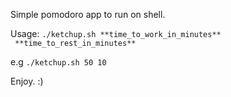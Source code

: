 Simple pomodoro app to run on shell. 

Usage: `./ketchup.sh **time_to_work_in_minutes**  **time_to_rest_in_minutes**`

e.g `./ketchup.sh 50 10`

Enjoy. :)

